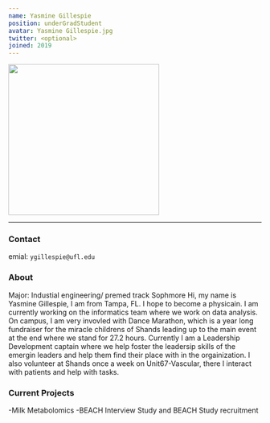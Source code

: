```yaml
---
name: Yasmine Gillespie
position: underGradStudent
avatar: Yasmine Gillespie.jpg
twitter: <optional>
joined: 2019
---
```


<img width="300" src="{{site.baseurl}}/images/people/{{page.avatar}}" data-action="zoom">

---

### Contact

emial: `ygillespie@ufl.edu` <br>

### About
Major: Industial engineering/ premed track 
Sophmore
Hi, my name is Yasmine Gillespie, I am from Tampa, FL. I hope to become a physicain.
I am currently working on the informatics team where we work on data analysis. On campus, I am very invovled with Dance Marathon,
which is a year long fundraiser for the miracle childrens of Shands leading up to the main event at the end where we stand for 27.2
hours. Currently I am a Leadership Development captain where we help foster the leadersip skills of the emergin leaders and help them find their
place with in the orgainization. I also volunteer at Shands once a week on Unit67-Vascular, there I interact with patients and help with tasks.  

### Current Projects

-Milk Metabolomics
-BEACH Interview Study and BEACH Study recruitment